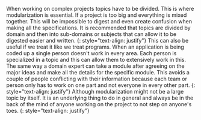 When working on complex projects topics have to be divided. This is where modularization is essential. If a project is too big and everything is mixed together. This will be impossible to digest and even create confusion when making all the specifications. It is recommended that topics are divided by domain and then into sub-domains or subjects that can allow it to be digested easier and written. 
{: style="text-align: justify"}
This can also be useful if we treat it like we treat programs. When an application is being coded up a single person doesn't work in every area. Each person is specialized in a topic and this can allow them to extensively work in this. The same way a domain expert can take a module after agreeing on the major ideas and make all the details for the specific module. This avoids a couple of people conflicting with their information because each team or person only has to work on one part and not everyone in every other part. 
{: style="text-align: justify"}
Although modularization might not be a large topic by itself. It is an underlying thing to do in general and always be in the back of the mind of anyone working on the project to not step on anyone's toes. 
{: style="text-align: justify"}
